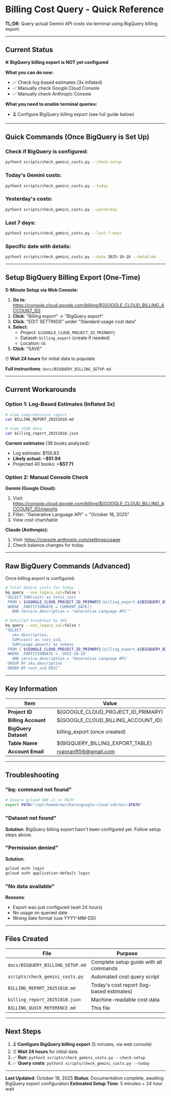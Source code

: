 # Billing Cost Query - Quick Reference

**TL;DR**: Query actual Gemini API costs via terminal using BigQuery billing export.

---

## Current Status

❌ **BigQuery billing export is NOT yet configured**

**What you can do now:**
- ✅ Check log-based estimates (3x inflated)
- ✅ Manually check Google Cloud Console
- ✅ Manually check Anthropic Console

**What you need to enable terminal queries:**
- ⏳ Configure BigQuery billing export (see full guide below)

---

## Quick Commands (Once BigQuery is Set Up)

### Check if BigQuery is configured:
```bash
python3 scripts/check_gemini_costs.py --check-setup
```

### Today's Gemini costs:
```bash
python3 scripts/check_gemini_costs.py --today
```

### Yesterday's costs:
```bash
python3 scripts/check_gemini_costs.py --yesterday
```

### Last 7 days:
```bash
python3 scripts/check_gemini_costs.py --last-7-days
```

### Specific date with details:
```bash
python3 scripts/check_gemini_costs.py --date 2025-10-18 --detailed
```

---

## Setup BigQuery Billing Export (One-Time)

**5-Minute Setup via Web Console:**

1. **Go to**: https://console.cloud.google.com/billing/${GOOGLE_CLOUD_BILLING_ACCOUNT_ID}
2. **Click**: "Billing export" → "BigQuery export"
3. **Click**: "EDIT SETTINGS" under "Standard usage cost data"
4. **Select**:
   - Project: `${GOOGLE_CLOUD_PROJECT_ID_PRIMARY}`
   - Dataset: `billing_export` (create if needed)
   - Location: `US`
5. **Click**: "SAVE"

⏰ **Wait 24 hours** for initial data to populate

**Full instructions**: `docs/BIGQUERY_BILLING_SETUP.md`

---

## Current Workarounds

### Option 1: Log-Based Estimates (Inflated 3x)
```bash
# View comprehensive report
cat BILLING_REPORT_20251018.md

# View JSON data
cat billing_report_20251018.json
```

**Current estimates** (36 books analyzed):
- Log estimate: $155.83
- **Likely actual: ~$51.94**
- Projected 40 books: **~$57.71**

### Option 2: Manual Console Check

**Gemini (Google Cloud):**
1. Visit: https://console.cloud.google.com/billing/${GOOGLE_CLOUD_BILLING_ACCOUNT_ID}/reports
2. Filter: "Generative Language API" + "October 18, 2025"
3. View cost chart/table

**Claude (Anthropic):**
1. Visit: https://console.anthropic.com/settings/usage
2. Check balance changes for today

---

## Raw BigQuery Commands (Advanced)

Once billing export is configured:

```bash
# Total Gemini costs for today
bq query --use_legacy_sql=false \
"SELECT SUM(cost) as total_cost
 FROM \`${GOOGLE_CLOUD_PROJECT_ID_PRIMARY}.billing_export.${BIGQUERY_BILLING_EXPORT_TABLE}\`
 WHERE _PARTITIONDATE = CURRENT_DATE()
   AND service.description = 'Generative Language API'"

# Detailed breakdown by SKU
bq query --use_legacy_sql=false \
"SELECT
   sku.description,
   SUM(cost) as cost_usd,
   SUM(usage.amount) as tokens
 FROM \`${GOOGLE_CLOUD_PROJECT_ID_PRIMARY}.billing_export.${BIGQUERY_BILLING_EXPORT_TABLE}\`
 WHERE _PARTITIONDATE = '2025-10-18'
   AND service.description = 'Generative Language API'
 GROUP BY sku.description
 ORDER BY cost_usd DESC"
```

---

## Key Information

| Item | Value |
|------|-------|
| **Project ID** | ${GOOGLE_CLOUD_PROJECT_ID_PRIMARY} |
| **Billing Account** | ${GOOGLE_CLOUD_BILLING_ACCOUNT_ID} |
| **BigQuery Dataset** | billing_export (once created) |
| **Table Name** | ${BIGQUERY_BILLING_EXPORT_TABLE} |
| **Account Email** | ryanranft56@gmail.com |

---

## Troubleshooting

### "bq: command not found"
```bash
# Ensure gcloud SDK is in PATH
export PATH="/opt/homebrew/share/google-cloud-sdk/bin:$PATH"
```

### "Dataset not found"
**Solution**: BigQuery billing export hasn't been configured yet. Follow setup steps above.

### "Permission denied"
**Solution**:
```bash
gcloud auth login
gcloud auth application-default login
```

### "No data available"
**Reasons**:
- Export was just configured (wait 24 hours)
- No usage on queried date
- Wrong date format (use YYYY-MM-DD)

---

## Files Created

| File | Purpose |
|------|---------|
| `docs/BIGQUERY_BILLING_SETUP.md` | Complete setup guide with all commands |
| `scripts/check_gemini_costs.py` | Automated cost query script |
| `BILLING_REPORT_20251018.md` | Today's cost report (log-based estimates) |
| `billing_report_20251018.json` | Machine-readable cost data |
| `BILLING_QUICK_REFERENCE.md` | This file |

---

## Next Steps

1. ⏳ **Configure BigQuery billing export** (5 minutes, via web console)
2. ⏰ **Wait 24 hours** for initial data
3. ✅ **Run**: `python3 scripts/check_gemini_costs.py --check-setup`
4. ✅ **Query costs**: `python3 scripts/check_gemini_costs.py --today`

---

**Last Updated**: October 18, 2025
**Status**: Documentation complete, awaiting BigQuery export configuration
**Estimated Setup Time**: 5 minutes + 24 hour wait

